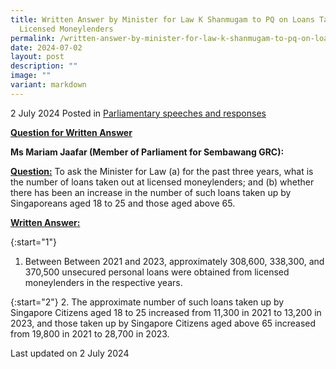 ```yaml
---
title: Written Answer by Minister for Law K Shanmugam to PQ on Loans Taken Up at
  Licensed Moneylenders
permalink: /written-answer-by-minister-for-law-k-shanmugam-to-pq-on-loans-taken-up-at-licensed-moneylenders/
date: 2024-07-02
layout: post
description: ""
image: ""
variant: markdown
---
```

2 July 2024 Posted in [Parliamentary speeches and responses](/news/parliamentary-speeches) 

<b><u>Question for Written Answer</u></b>

**Ms Mariam Jaafar (Member of Parliament for Sembawang GRC):** 

<b><u>Question:</u></b>
To ask the Minister for Law (a) for the past three years, what is the number of loans taken out at licensed moneylenders; and (b) whether there has been an increase in the number of such loans taken up by Singaporeans aged 18 to 25 and those aged above 65.

<b><u>Written Answer:</u></b>

{:start="1"}
1.	Between Between 2021 and 2023, approximately 308,600, 338,300, and 370,500 unsecured personal loans were obtained from licensed moneylenders in the respective years.

{:start="2"}
2.	The approximate number of such loans taken up by Singapore Citizens aged 18 to 25 increased from 11,300 in 2021 to 13,200 in 2023, and those taken up by Singapore Citizens aged above 65 increased from 19,800 in 2021 to 28,700 in 2023.

<p class="right-side-updated">Last updated on 2 July 2024</p>